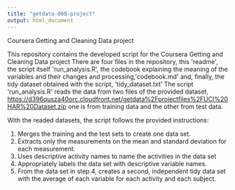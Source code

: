 ```yaml
---
title: "getdata-008-project"
output: html_document
---
```


Coursera Getting and Cleaning Data project

This repository contains the developed script for the Coursera Getting and Cleaning Data project
There are four files in the repository, this 'readme', the script itself 'run_analysis.R', the codebook explaining the meaning of the variables and their changes and processing,'codebook.md' and, finally, the tidy dataset obtained with the script, 'tidy_dataset.txt'
The script 'run_analysis.R' reads the data from two files of the provided dataset, https://d396qusza40orc.cloudfront.net/getdata%2Fprojectfiles%2FUCI%20HAR%20Dataset.zip one is from training data and the other from test data.

With the readed datasets, the script follows the provided instructions:

1. Merges the training and the test sets to create one data set.
2. Extracts only the measurements on the mean and standard deviation for each measurement. 
3. Uses descriptive activity names to name the activities in the data set
4. Appropriately labels the data set with descriptive variable names. 
5. From the data set in step 4, creates a second, independent tidy data set with the average of each variable for each activity and each subject.
